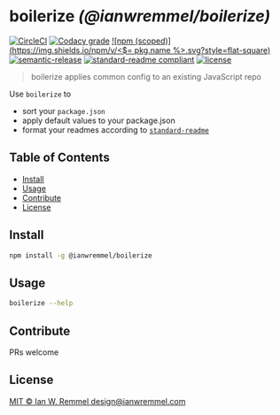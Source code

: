 # boilerize _(@ianwremmel/boilerize)_

[![CircleCI](https://img.shields.io/circleci/project/github/ianwremmel/boilerize.svg?style=flat-square)](https://circleci.com/gh/ianwremmel/boilerize)
[![Codacy grade](https://img.shields.io/codacy/grade/e27821fb6289410b8f58338c7e0bc686.svg?style=flat-square)](https://www.codacy.com/app/design_2/eslint-config?utm_source=github.com&utm_medium=referral&utm_content=ianwremmel/boilerize&utm_campaign=badger)
[![npm (scoped)](https://img.shields.io/npm/v/<$= pkg.name %>.svg?style=flat-square)](https://www.npmjs.com/package/@ianwremmel/boilerize)
[![semantic-release](https://img.shields.io/badge/%20%20%F0%9F%93%A6%F0%9F%9A%80-semantic--release-e10079.svg?style=flat-square)](https://github.com/semantic-release/semantic-release)
[![standard-readme compliant](https://img.shields.io/badge/readme%20style-standard-brightgreen.svg?style=flat-square)](https://github.com/RichardLitt/standard-readme)
[![license](https://img.shields.io/github/license/mashape/apistatus.svg?style=flat-square)](LICENSE)

> boilerize applies common config to an existing JavaScript repo

Use `boilerize` to
- sort your `package.json`
- apply default values to your package.json
- format your readmes according to [`standard-readme`](https://github.com/RichardLitt/standard-readme)

## Table of Contents

- [Install](#install)
- [Usage](#usage)
- [Contribute](#contribute)
- [License](#license)


## Install

```bash
npm install -g @ianwremmel/boilerize
```

## Usage

```bash
boilerize --help
```

## Contribute

PRs welcome

## License

[MIT &copy; Ian W. Remmel <design@ianwremmel.com>](LICENSE)
